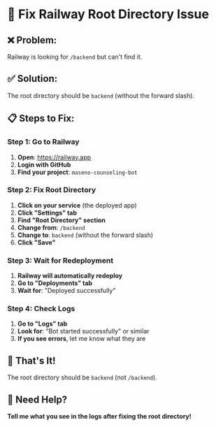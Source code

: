 # 🔧 Fix Railway Root Directory Issue

## ❌ Problem:
Railway is looking for `/backend` but can't find it.

## ✅ Solution:
The root directory should be `backend` (without the forward slash).

## 📋 Steps to Fix:

### Step 1: Go to Railway
1. **Open**: https://railway.app
2. **Login with GitHub**
3. **Find your project**: `maseno-counseling-bot`

### Step 2: Fix Root Directory
1. **Click on your service** (the deployed app)
2. **Click "Settings" tab**
3. **Find "Root Directory" section**
4. **Change from**: `/backend` 
5. **Change to**: `backend` (without the forward slash)
6. **Click "Save"**

### Step 3: Wait for Redeployment
1. **Railway will automatically redeploy**
2. **Go to "Deployments" tab**
3. **Wait for**: "Deployed successfully"

### Step 4: Check Logs
1. **Go to "Logs" tab**
2. **Look for**: "Bot started successfully" or similar
3. **If you see errors**, let me know what they are

## 🎯 That's It!

The root directory should be `backend` (not `/backend`).

## 🔧 Need Help?

**Tell me what you see in the logs after fixing the root directory!**